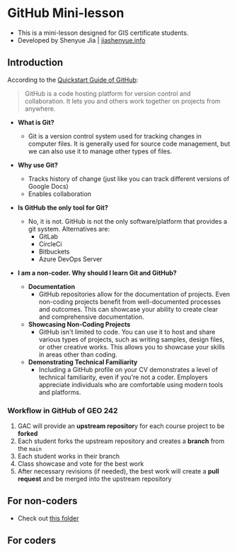 # GitHub Mini-lesson
 
- This is a mini-lesson designed for GIS certificate students.
- Developed by Shenyue Jia | [jiashenyue.info](jiashenyue.info)

## Introduction
According to the [Quickstart Guide of GitHub](https://docs.github.com/en/get-started/quickstart/hello-world):
>GitHub is a code hosting platform for version control and collaboration. It lets you and others work together on projects from anywhere.

- **What is Git?**
  - Git is a version control system used for tracking changes in computer files. It is generally used for source code management, but we can also use it to manage other types of files.
 
- **Why use Git?**
  - Tracks history of change (just like you can track different versions of Google Docs)
  - Enables collaboration 
- **Is GitHub the only tool for Git?**
  - No, it is not. GitHub is not the only software/platform that provides a git system. Alternatives are:
    - GitLab
    - CircleCi
    - Bitbuckets
    - Azure DevOps Server
- **I am a non-coder. Why should I learn Git and GitHub?**
  - **Documentation**
    - GitHub repositories allow for the documentation of projects. Even non-coding projects benefit from well-documented processes and outcomes. This can showcase your ability to create clear and comprehensive documentation.
  - **Showcasing Non-Coding Projects**
    - GitHub isn't limited to code. You can use it to host and share various types of projects, such as writing samples, design files, or other creative works. This allows you to showcase your skills in areas other than coding.
  - **Demonstrating Technical Familiarity**
    - Including a GitHub profile on your CV demonstrates a level of technical familiarity, even if you're not a coder. Employers appreciate individuals who are comfortable using modern tools and platforms.

### Workflow in GitHub of GEO 242

1. GAC will provide an **upstream repositor**y for each course project to be **forked**
2. Each student forks the upstream repository and creates a **branch** from the `main`
3. Each student works in their branch
4. Class showcase and vote for the best work
5. After necessary revisions (if needed), the best work will create a **pull request** and be merged into the upstream repository

## For non-coders

- Check out [this folder](https://github.com/jiashenyue/github-mini-lesson/tree/main/non-coder)

## For coders
